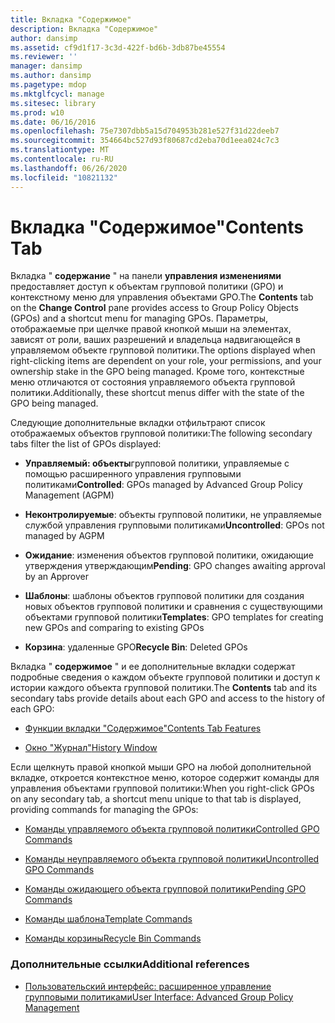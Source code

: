 ```yaml
---
title: Вкладка "Содержимое"
description: Вкладка "Содержимое"
author: dansimp
ms.assetid: cf9d1f17-3c3d-422f-bd6b-3db87be45554
ms.reviewer: ''
manager: dansimp
ms.author: dansimp
ms.pagetype: mdop
ms.mktglfcycl: manage
ms.sitesec: library
ms.prod: w10
ms.date: 06/16/2016
ms.openlocfilehash: 75e7307dbb5a15d704953b281e527f31d22deeb7
ms.sourcegitcommit: 354664bc527d93f80687cd2eba70d1eea024c7c3
ms.translationtype: MT
ms.contentlocale: ru-RU
ms.lasthandoff: 06/26/2020
ms.locfileid: "10821132"
---
```

# <span data-ttu-id="993cc-103">Вкладка "Содержимое"</span><span class="sxs-lookup"><span data-stu-id="993cc-103">Contents Tab</span></span>


<span data-ttu-id="993cc-104">Вкладка " **содержание** " на панели **управления изменениями** предоставляет доступ к объектам групповой политики (GPO) и контекстному меню для управления объектами GPO.</span><span class="sxs-lookup"><span data-stu-id="993cc-104">The **Contents** tab on the **Change Control** pane provides access to Group Policy Objects (GPOs) and a shortcut menu for managing GPOs.</span></span> <span data-ttu-id="993cc-105">Параметры, отображаемые при щелчке правой кнопкой мыши на элементах, зависят от роли, ваших разрешений и владельца надвигающейся в управляемом объекте групповой политики.</span><span class="sxs-lookup"><span data-stu-id="993cc-105">The options displayed when right-clicking items are dependent on your role, your permissions, and your ownership stake in the GPO being managed.</span></span> <span data-ttu-id="993cc-106">Кроме того, контекстные меню отличаются от состояния управляемого объекта групповой политики.</span><span class="sxs-lookup"><span data-stu-id="993cc-106">Additionally, these shortcut menus differ with the state of the GPO being managed.</span></span>

<span data-ttu-id="993cc-107">Следующие дополнительные вкладки отфильтрают список отображаемых объектов групповой политики:</span><span class="sxs-lookup"><span data-stu-id="993cc-107">The following secondary tabs filter the list of GPOs displayed:</span></span>

-   <span data-ttu-id="993cc-108">**Управляемый: объекты**групповой политики, управляемые с помощью расширенного управления групповыми политиками</span><span class="sxs-lookup"><span data-stu-id="993cc-108">**Controlled**: GPOs managed by Advanced Group Policy Management (AGPM)</span></span>

-   <span data-ttu-id="993cc-109">**Неконтролируемые**: объекты групповой политики, не управляемые службой управления групповыми политиками</span><span class="sxs-lookup"><span data-stu-id="993cc-109">**Uncontrolled**: GPOs not managed by AGPM</span></span>

-   <span data-ttu-id="993cc-110">**Ожидание**: изменения объектов групповой политики, ожидающие утверждения утверждающим</span><span class="sxs-lookup"><span data-stu-id="993cc-110">**Pending**: GPO changes awaiting approval by an Approver</span></span>

-   <span data-ttu-id="993cc-111">**Шаблоны**: шаблоны объектов групповой политики для создания новых объектов групповой политики и сравнения с существующими объектами групповой политики</span><span class="sxs-lookup"><span data-stu-id="993cc-111">**Templates**: GPO templates for creating new GPOs and comparing to existing GPOs</span></span>

-   <span data-ttu-id="993cc-112">**Корзина**: удаленные GPO</span><span class="sxs-lookup"><span data-stu-id="993cc-112">**Recycle Bin**: Deleted GPOs</span></span>

<span data-ttu-id="993cc-113">Вкладка " **содержимое** " и ее дополнительные вкладки содержат подробные сведения о каждом объекте групповой политики и доступ к истории каждого объекта групповой политики.</span><span class="sxs-lookup"><span data-stu-id="993cc-113">The **Contents** tab and its secondary tabs provide details about each GPO and access to the history of each GPO:</span></span>

-   [<span data-ttu-id="993cc-114">Функции вкладки "Содержимое"</span><span class="sxs-lookup"><span data-stu-id="993cc-114">Contents Tab Features</span></span>](contents-tab-features-agpm40.md)

-   [<span data-ttu-id="993cc-115">Окно "Журнал"</span><span class="sxs-lookup"><span data-stu-id="993cc-115">History Window</span></span>](history-window-agpm40.md)

<span data-ttu-id="993cc-116">Если щелкнуть правой кнопкой мыши GPO на любой дополнительной вкладке, откроется контекстное меню, которое содержит команды для управления объектами групповой политики:</span><span class="sxs-lookup"><span data-stu-id="993cc-116">When you right-click GPOs on any secondary tab, a shortcut menu unique to that tab is displayed, providing commands for managing the GPOs:</span></span>

-   [<span data-ttu-id="993cc-117">Команды управляемого объекта групповой политики</span><span class="sxs-lookup"><span data-stu-id="993cc-117">Controlled GPO Commands</span></span>](controlled-gpo-commands-agpm40.md)

-   [<span data-ttu-id="993cc-118">Команды неуправляемого объекта групповой политики</span><span class="sxs-lookup"><span data-stu-id="993cc-118">Uncontrolled GPO Commands</span></span>](uncontrolled-gpo-commands-agpm40.md)

-   [<span data-ttu-id="993cc-119">Команды ожидающего объекта групповой политики</span><span class="sxs-lookup"><span data-stu-id="993cc-119">Pending GPO Commands</span></span>](pending-gpo-commands-agpm40.md)

-   [<span data-ttu-id="993cc-120">Команды шаблона</span><span class="sxs-lookup"><span data-stu-id="993cc-120">Template Commands</span></span>](template-commands-agpm40.md)

-   [<span data-ttu-id="993cc-121">Команды корзины</span><span class="sxs-lookup"><span data-stu-id="993cc-121">Recycle Bin Commands</span></span>](recycle-bin-commands-agpm40.md)

### <span data-ttu-id="993cc-122">Дополнительные ссылки</span><span class="sxs-lookup"><span data-stu-id="993cc-122">Additional references</span></span>

-   [<span data-ttu-id="993cc-123">Пользовательский интерфейс: расширенное управление групповыми политиками</span><span class="sxs-lookup"><span data-stu-id="993cc-123">User Interface: Advanced Group Policy Management</span></span>](user-interface-advanced-group-policy-management-agpm40.md)

 

 





